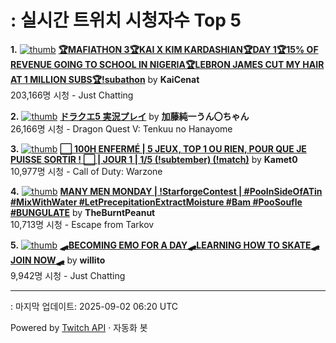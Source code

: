 # : 실시간 트위치 시청자수 Top 5

**1.** [![thumb](https://static-cdn.jtvnw.net/previews-ttv/live_user_kaicenat-320x180.jpg)](https://twitch.tv/KaiCenat)
**[🏆MAFIATHON 3🏆KAI X KIM KARDASHIAN🏆DAY 1🏆15% OF REVENUE GOING TO SCHOOL IN NIGERIA🏆LEBRON JAMES CUT MY HAIR AT 1 MILLION SUBS🏆!subathon](https://twitch.tv/KaiCenat)** by **KaiCenat**<br>203,166명 시청  - Just Chatting

**2.** [![thumb](https://static-cdn.jtvnw.net/previews-ttv/live_user_kato_junichi0817-320x180.jpg)](https://twitch.tv/加藤純一うん〇ちゃん)
**[ドラクエ5 実況プレイ](https://twitch.tv/加藤純一うん〇ちゃん)** by **加藤純一うん〇ちゃん**<br>26,166명 시청  - Dragon Quest V: Tenkuu no Hanayome

**3.** [![thumb](https://static-cdn.jtvnw.net/previews-ttv/live_user_kamet0-320x180.jpg)](https://twitch.tv/Kamet0)
**[⬜️ 100H ENFERMÉ | 5 JEUX, TOP 1 OU RIEN, POUR QUE JE PUISSE SORTIR ! ⬜️ | JOUR 1 | 1/5 (!subtember) (!match)](https://twitch.tv/Kamet0)** by **Kamet0**<br>10,977명 시청  - Call of Duty: Warzone

**4.** [![thumb](https://static-cdn.jtvnw.net/previews-ttv/live_user_theburntpeanut-320x180.jpg)](https://twitch.tv/TheBurntPeanut)
**[MANY MEN MONDAY | !StarforgeContest | #PooInSideOfATin #MixWithWater #LetPrecepitationExtractMoisture #Bam #PooSoufle #BUNGULATE](https://twitch.tv/TheBurntPeanut)** by **TheBurntPeanut**<br>10,713명 시청  - Escape from Tarkov

**5.** [![thumb](https://static-cdn.jtvnw.net/previews-ttv/live_user_willito-320x180.jpg)](https://twitch.tv/willito)
**[🛹BECOMING EMO FOR A DAY🛹LEARNING HOW TO SKATE🛹JOIN NOW🛹](https://twitch.tv/willito)** by **willito**<br>9,942명 시청  - Just Chatting


---
: 마지막 업데이트: 2025-09-02 06:20 UTC

Powered by [Twitch API](https://dev.twitch.tv/docs/api/reference) · 자동화 봇